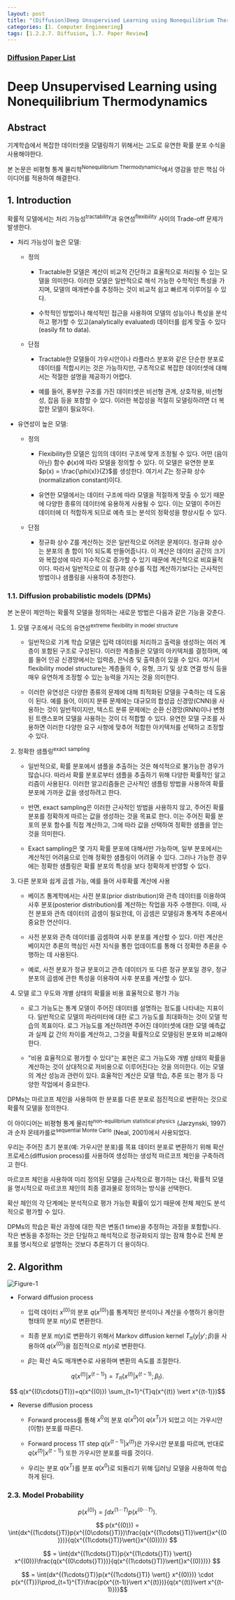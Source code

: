 ```yaml
---
layout: post 
title: "(Diffusion)Deep Unsupervised Learning using Nonequilibrium Thermodynamics Review"
categories: [1. Computer Engineering]
tags: [1.2.2.7. Diffusion, 1.7. Paper Review]
---
```


### [Diffusion Paper List](https://maizer2.github.io/1.%20computer%20engineering/2023/02/01/paper-of-diffusion.html)

# Deep Unsupervised Learning using Nonequilibrium Thermodynamics

## Abstract

기계학습에서 복잡한 데이터셋을 모델링하기 위해서는 고도로 유연한 확률 분포 수식을 사용해야한다.

본 논문은 비평형 통계 물리학<sup>Nonequilibrium Thermodynamics</sup>에서 영감을 받은 핵심 아이디어를 적용하여 해결한다.


## 1. Introduction

확률적 모델에서는 처리 가능성<sup>tractability</sup>과 유연성<sup>flexibility</sup> 사이의 Trade-off 문제가 발생한다.

* 처리 가능성이 높은 모델:
    * 정의
        * Tractable한 모델은 계산이 비교적 간단하고 효율적으로 처리될 수 있는 모델을 의미한다. 이러한 모델은 일반적으로 해석 가능한 수학적인 특성을 가지며, 모델의 매개변수를 추정하는 것이 비교적 쉽고 빠르게 이루어질 수 있다.

        * 수학적인 방법이나 해석적인 접근을 사용하여 모델의 성능이나 특성을 분석하고 평가할 수 있고(analytically evaluated) 데이터를 쉽게 맞출 수 있다(easily fit to data).

    * 단점
        * Tractable한 모델들이 가우시안이나 라플라스 분포와 같은 단순한 분포로 데이터를 적합시키는 것은 가능하지만, 구조적으로 복잡한 데이터셋에 대해서는 적절한 설명을 제공하기 어렵다.

        * 예를 들어, 풍부한 구조를 가진 데이터셋은 비선형 관계, 상호작용, 비선형성, 잡음 등을 포함할 수 있다. 이러한 복잡성을 적절히 모델링하려면 더 복잡한 모델이 필요하다.

* 유연성이 높은 모델:
    * 정의
        * Flexibility한 모델은 임의의 데이터 구조에 맞게 조정될 수 있다. 어떤 (음이 아닌) 함수 $\phi(x)$에 따라 모델을 정의할 수 있다. 이 모델은 유연한 분포 $p(x) = \frac{\phi(x)}{Z}$를 생성한다. 여기서 $Z$는 정규화 상수(normalization constant)이다.

        * 유연한 모델에서는 데이터 구조에 따라 모델을 적절하게 맞출 수 있기 때문에 다양한 종류의 데이터에 유용하게 사용될 수 있다. 이는 모델이 주어진 데이터에 더 적합하게 되므로 예측 또는 분석의 정확성을 향상시킬 수 있다.

    * 단점
        * 정규화 상수 Z를 계산하는 것은 일반적으로 어려운 문제이다. 정규화 상수는 분포의 총 합이 1이 되도록 만들어줍니다. 이 계산은 데이터 공간의 크기와 복잡성에 따라 지수적으로 증가할 수 있기 때문에 계산적으로 비효율적이다. 따라서 일반적으로 이 정규화 상수를 직접 계산하기보다는 근사적인 방법이나 샘플링을 사용하여 추정한다.

### 1.1. Diffusion probabilistic models (DPMs)

본 논문이 제안하는 확률적 모델을 정의하는 새로운 방법은 다음과 같은 기능을 갖춘다.

1. 모델 구조에서 극도의 유연성<sup>extreme flexibility in model structure</sup>
    * 일반적으로 기계 학습 모델은 입력 데이터를 처리하고 출력을 생성하는 여러 계층이 포함된 구조로 구성된다. 이러한 계층들은 모델의 아키텍처를 결정하며, 예를 들어 인공 신경망에서는 입력층, 은닉층 및 출력층이 있을 수 있다. 여기서 flexibility model structure는 계층들의 수, 유형, 크기 및 상호 연결 방식 등을 매우 유연하게 조정할 수 있는 능력을 가지는 것을 의미한다.

    * 이러한 유연성은 다양한 종류의 문제에 대해 최적화된 모델을 구축하는 데 도움이 된다. 예를 들어, 이미지 분류 문제에는 대규모의 합성곱 신경망(CNN)을 사용하는 것이 일반적이지만, 텍스트 분류 문제에는 순환 신경망(RNN)이나 변형된 트랜스포머 모델을 사용하는 것이 더 적합할 수 있다. 유연한 모델 구조를 사용하면 이러한 다양한 요구 사항에 맞추어 적합한 아키텍처를 선택하고 조정할 수 있다.

2. 정확한 샘플링<sup>exact sampling</sup>
    * 일반적으로, 확률 분포에서 샘플을 추출하는 것은 해석적으로 불가능한 경우가 많습니다. 따라서 확률 분포로부터 샘플을 추출하기 위해 다양한 확률적인 알고리즘이 사용된다. 이러한 알고리즘들은 근사적인 샘플링 방법을 사용하여 확률 분포에 가까운 값을 생성하려고 한다.

    * 반면, exact sampling은 이러한 근사적인 방법을 사용하지 않고, 주어진 확률 분포를 정확하게 따르는 값을 생성하는 것을 목표로 한다. 이는 주어진 확률 분포의 분포 함수를 직접 계산하고, 그에 따라 값을 선택하여 정확한 샘플을 얻는 것을 의미한다.

    * Exact sampling은 몇 가지 확률 분포에 대해서만 가능하며, 일부 분포에서는 계산적인 어려움으로 인해 정확한 샘플링이 어려울 수 있다. 그러나 가능한 경우에는 정확한 샘플링은 확률 분포의 특성을 보다 정확하게 반영할 수 있다.

3. 다른 분포와 쉽게 곱셈 가능, 예를 들어 사후확률 계산에 사용
    * 베이즈 통계학에서는 사전 분포(prior distribution)와 관측 데이터를 이용하여 사후 분포(posterior distribution)를 계산하는 작업을 자주 수행한다. 이때, 사전 분포와 관측 데이터의 곱셈이 필요한데, 이 곱셈은 모델링과 통계적 추론에서 중요한 연산이다.

    * 사전 분포와 관측 데이터를 곱셈하여 사후 분포를 계산할 수 있다. 이런 계산은 베이지안 추론의 핵심인 사전 지식을 통한 업데이트를 통해 더 정확한 추론을 수행하는 데 사용된다.

    * 예로, 사전 분포가 정규 분포이고 관측 데이터가 또 다른 정규 분포일 경우, 정규 분포의 곱셈에 관한 특성을 이용하여 사후 분포를 계산할 수 있다.

4. 모델 로그 우도와 개별 상태의 확률을 비용 효율적으로 평가 가능
    * 로그 가능도는 통계 모델이 주어진 데이터를 설명하는 정도를 나타내는 지표이다. 일반적으로 모델의 파라미터에 대한 로그 가능도를 최대화하는 것이 모델 학습의 목표이다. 로그 가능도를 계산하려면 주어진 데이터셋에 대한 모델 예측값과 실제 값 간의 차이를 계산하고, 그것을 확률적으로 모델링된 분포와 비교해야 한다.

    * "비용 효율적으로 평가할 수 있다"는 표현은 로그 가능도와 개별 상태의 확률을 계산하는 것이 상대적으로 저비용으로 이루어진다는 것을 의미한다. 이는 모델의 계산 성능과 관련이 있다. 효율적인 계산은 모델 학습, 추론 또는 평가 등 다양한 작업에서 중요한다.

DPMs는 마르코프 체인을 사용하여 한 분포를 다른 분포로 점진적으로 변환하는 것으로 확률적 모델을 정의한다.

이 아이디어는 비평형 통계 물리학<sup>non-equilibrium statistical physics</sup> (Jarzynski, 1997)과 순차 몬테카를로<sup>sequential Monte Carlo</sup> (Neal, 2001)에서 사용되었다.

우리는 주어진 초기 분포(예: 가우시안 분포)를 목표 데이터 분포로 변환하기 위해 확산 프로세스(diffusion process)를 사용하여 생성하는 생성적 마르코프 체인을 구축하려고 한다.

마르코프 체인을 사용하여 미리 정의된 모델을 근사적으로 평가하는 대신, 확률적 모델을 명시적으로 마르코프 체인의 최종 결과물로 정의하는 방식을 선택한다.

확산 체인의 각 단계에는 분석적으로 평가 가능한 확률이 있기 때문에 전체 체인도 분석적으로 평가할 수 있다.

DPMs의 학습은 확산 과정에 대한 작은 변동(1 time)을 추정하는 과정을 포함합니다. 작은 변동을 추정하는 것은 단일하고 해석적으로 정규화되지 않는 잠재 함수로 전체 분포를 명시적으로 설명하는 것보다 추론하기 더 용이하다.

## 2. Algorithm

![Figure-1](https://raw.githubusercontent.com/maizer2/gitblog_img/main/1.%20Computer%20Engineering/1.7.%20Literature%20Review/2023-06-21-(diffusion)DPM/Figure-1.PNG)

* Forward diffusion process
    * 입력 데이터 $x^{(0)}$의 분포 $q(x^{(0)})$를 통계적인 분석이나 계산을 수행하기 용이한 형태의 분포 $\pi(y)$로 변환한다.
    
    * 최종 분포 $\pi(y)$로 변환하기 위해서 Markov diffusion kernel $T_{\pi}(y\vert{}y';\beta)$을 사용하여 $q(x^{(0)})$을 점진적으로 $\pi(y)$로 변환한다.

    * $\beta$는 확산 속도 매개변수로 사용하며 변환의 속도를 조절한다.

$$ q(x^{(t)} \vert{} x^{(t-1)}) = T_{\pi}(x^{(t)} \vert x^{(t-1)}; \beta{}_t). $$

$$ q(x^{(0\cdots{}T)})=q(x^{(0)}) \sum_{t=1}^{T}q(x^{(t)} \vert x^{(t-1)})$$

* Reverse diffusion process
    * Forward process를 통해 $x^{0}$의 분포 $q(x^{0})$이 $q(x^{T})$가 되었고 이는 가우시안(이항) 분포를 따른다.

    * Forward process 1T step $q(x^{(t-1)} \vert x^{(t)})$은 가우시안 분포를 따르며, 반대로 $q(x^{(t)} \vert x^{(t-1)})$ 또한 가우시안 분포를 따를 것이다.

    * 우리는 분포 $q(x^{T})$를 분포 $q(x^{0})$로 되돌리기 위해 딥러닝 모델을 사용하여 학습하게 된다.

### 2.3. Model Probability

$$ p(x^{(0)}) = \int{dx^{(1\cdots{}T)}p(x^{(0\cdots{} T)})}. $$

$$ p(x^{(0)}) = \int{dx^{(1\cdots{}T)}p(x^{(0\cdots{}T)})\frac{q(x^{(1\cdots{}T)}\vert{}x^{(0)})}{q(x^{(1\cdots{}T)}\vert{}x^{(0)})}} $$

$$ = \int{dx^{(1\cdots{}T)}p(x^{(1\cdots{}T)} \vert{} x^{(0)})\frac{q(x^{(0\cdots{}T)})}{q(x^{(1\cdots{}T)}\vert{}x^{(0)})}} $$

$$ = \int{dx^{(1\cdots{}T)}p(x^{(1\cdots{}T)} \vert{} x^{(0)})} \cdot p(x^{(T)})\prod_{t=1}^{T}\frac{p(x^{(t-1)}\vert x^{(t)})}{q(x^{(t)}\vert x^{(t-1)})}$$

